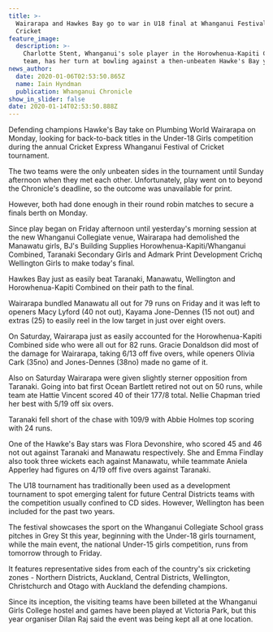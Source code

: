 ```yaml
---
title: >-
  Wairarapa and Hawkes Bay go to war in U18 final at Whanganui Festival of
  Cricket 
feature_image:
  description: >-
    Charlotte Stent, Whanganui's sole player in the Horowhenua-Kapiti Combined
    team, has her turn at bowling against a then-unbeaten Hawke's Bay yesterday.
news_author:
  date: 2020-01-06T02:53:50.865Z
  name: Iain Hyndman
  publication: Whanganui Chronicle
show_in_slider: false
date: 2020-01-14T02:53:50.888Z
---
```

Defending champions Hawke's Bay take on Plumbing World Wairarapa on Monday, looking for back-to-back titles in the Under-18 Girls competition during the annual Cricket Express Whanganui Festival of Cricket tournament.

The two teams were the only unbeaten sides in the tournament until Sunday afternoon when they met each other. Unfortunately, play went on to beyond the Chronicle's deadline, so the outcome was unavailable for print.

However, both had done enough in their round robin matches to secure a finals berth on Monday.

Since play began on Friday afternoon until yesterday's morning session at the new Whanganui Collegiate venue, Wairarapa had demolished the Manawatu girls, BJ's Building Supplies Horowhenua-Kapiti/Whanganui Combined, Taranaki Secondary Girls and Admark Print Development Crichq Wellington Girls to make today's final.

Hawkes Bay just as easily beat Taranaki, Manawatu, Wellington and Horowhenua-Kapiti Combined on their path to the final.

Wairarapa bundled Manawatu all out for 79 runs on Friday and it was left to openers Macy Lyford (40 not out), Kayama Jone-Dennes (15 not out) and extras (25) to easily reel in the low target in just over eight overs.

On Saturday, Wairarapa just as easily accounted for the Horowhenua-Kapiti Combined side who were all out for 82 runs. Gracie Donaldson did most of the damage for Wairarapa, taking 6/13 off five overs, while openers Olivia Cark (35no) and Jones-Dennes (38no) made no game of it.

Also on Saturday Wairarapa were given slightly sterner opposition from Taranaki. Going into bat first Ocean Bartlett retired not out on 50 runs, while team ate Hattie Vincent scored 40 of their 177/8 total. Nellie Chapman tried her best with 5/19 off six overs.

Taranaki fell short of the chase with 109/9 with Abbie Holmes top scoring with 24 runs.

One of the Hawke's Bay stars was Flora Devonshire, who scored 45 and 46 not out against Taranaki and Manawatu respectively. She and Emma Findlay also took three wickets each against Manawatu, while teammate Aniela Apperley had figures on 4/19 off five overs against Taranaki.

The U18 tournament has traditionally been used as a development tournament to spot emerging talent for future Central Districts teams with the competition usually confined to CD sides. However, Wellington has been included for the past two years.

The festival showcases the sport on the Whanganui Collegiate School grass pitches in Grey St this year, beginning with the Under-18 girls tournament, while the main event, the national Under-15 girls competition, runs from tomorrow through to Friday.

It features representative sides from each of the country's six cricketing zones - Northern Districts, Auckland, Central Districts, Wellington, Christchurch and Otago with Auckland the defending champions.

Since its inception, the visiting teams have been billeted at the Whanganui Girls College hostel and games have been played at Victoria Park, but this year organiser Dilan Raj said the event was being kept all at one location.

